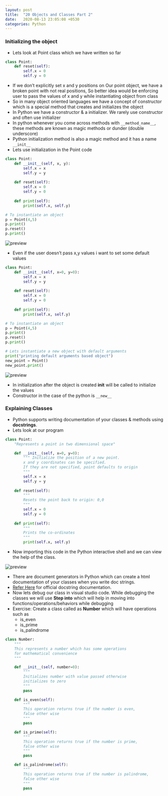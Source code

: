 ```yaml
---
layout: post
title:  "20 Objects and Classes Part 2"
date:   2020-08-13 23:05:08 +0530
categories: Python
---
```

### Initializing the object
* Lets look at Point class which we have written so far
```python
class Point:
    def reset(self):
        self.x = 0
        self.y = 0
```
* If we don’t explicitly set x and y positions on Our point object, we have a broken point with not real positions, So better idea would be enforcing user to pass the values of x and y while instantiating object from class
* So in many object oriented languages we have a concept of constructor which is a special method that creates and initializes the object
* In Python we have a constructor & a initializer. We rarely use constructor and often use initializer
* In python whenever you come across methods with ```__method_name__```, these methods are known as magic methods or dunder (double underscore)
* Python initialization method is also a magic method and it has a name ```__init__```
* Lets use initialization in the Point code

```python
class Point:
    def __init__(self, x, y):
        self.x = x
        self.y = y
    
    def reset(self):
        self.x = 0
        self.y = 0
    
    def print(self):
        print(self.x, self.y)

# To instantiate an object
p = Point(4,5)
p.print()
p.reset()
p.print()
```
![preview](../../../../assets/python68.png)

* Even if the user doesn’t pass x,y values i want to set some default values

```python
class Point:
    def __init__(self, x=0, y=0):
        self.x = x
        self.y = y
    
    def reset(self):
        self.x = 0
        self.y = 0
    
    def print(self):
        print(self.x, self.y)

# To instantiate an object
p = Point(4,5)
p.print()
p.reset()
p.print()

# Lets instantiate a new object with default arguments
print("printing default arguments based object")
new_point = Point()
new_point.print()
```
![preview](../../../../assets/python69.png)

* In initialization after the object is created __init__ will be called to initialize the values
* Constructor in the case of the python is ```__new__```

### Explaining Classes
* Python supports writing documentation of your classes & methods using __docstrings__.
* Lets look at our program

```python
class Point:
    "Represents a point in two dimensional space"

    def __init__(self, x=0, y=0):
        """ Initialize the position of a new point. 
        x and y coordinates can be specified. 
        If they are not specified, point defaults to origin
        """
        self.x = x
        self.y = y
    
    def reset(self):
        """
        Resets the point back to origin: 0,0
        """
        self.x = 0
        self.y = 0
    
    def print(self):
        """
        Prints the co-ordinates
        """
        print(self.x, self.y)
```
* Now importing this code in the Python interactive shell and we can view the help of the class.

![preview](../../../../assets/python70.png)

* There are document generators in Python which can create a html documentation of your classes when you write doc strings.
* [Refer Here](https://www.python.org/dev/peps/pep-0257/#:~:text=A%20docstring%20is%20a%20string,module%20should%20also%20have%20docstrings.) for official docstring documentation.
* Now lets debug our class in visual studio code. While debugging the classes we will use __Step into__ which will help in moving into functions/operations/behaviors while debugging
* Exercise: Create a class called as __Number__ which will have operations such as
  * is_even
  * is_prime
  * is_palindrome
 
```python
class Number:
    """ 
    This represents a number which has some operations 
    for mathematical convenience
    """

    def __init__(self, number=0):
        """
        Initializes number with value passed otherwise
        initializes to zero
        """
        pass

    def is_even(self):
        """
        This operation returns true if the number is even,
        false other wise
        """
        pass

    def is_prime(self):
        """
        This operation returns true if the number is prime,
        false other wise
        """
        pass

    def is_palindrome(self):
        """
        This operation returns true if the number is palindrome,
        false other wise
        """
        pass
```
